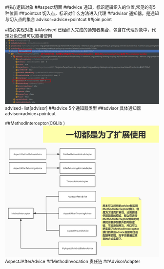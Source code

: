 #核心逻辑对象
[](https://blog.csdn.net/changudeng1992/article/details/80625134)
##aspect切面
##advice
通知，标识逻辑织入的位置,常见的有5种位置
##pointcut
切入点，标识对什么方法进入代理
##advisor
通知器，是通知与切入点的集合
advisor=advice+pointcut
##join point

#核心实现对象
##Advised
已经织入完成的通知者集合，包含在代理对象中，代理对象已经可以直接使用
![](.z_spring_02_aop_01_拓扑关系_images/6bd63a21.png)
advised=list[advisor]
##advice
5个通知器类型
##advisor
具体通知器advisor=advice+pointcut

##MethodInterceptor(CGLIb )
![](.z_spring_02_aop_01_拓扑关系_images/71e3e79e.png)
AspectJAfterAdvice
##MethodInvocation
责任链
##AdvisorAdapter
